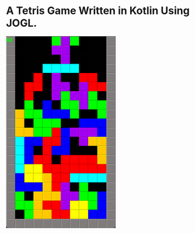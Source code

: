 # A Tetris Game Written in Kotlin Using JOGL.

![alt text](https://github.com/ultraviolet-jordan/tetris/blob/main/img.png)
